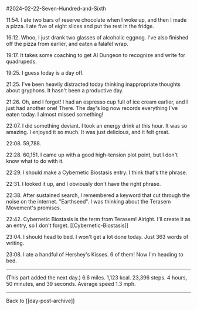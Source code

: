 #2024-02-22-Seven-Hundred-and-Sixth

11:54.  I ate two bars of reserve chocolate when I woke up, and then I made a pizza.  I ate five of eight slices and put the rest in the fridge.

16:12.  Whoo, I just drank two glasses of alcoholic eggnog.  I've also finished off the pizza from earlier, and eaten a falafel wrap.

19:17.  It takes some coaching to get AI Dungeon to recognize and write for quadrupeds.

19:25.  I guess today is a day off.

21:25.  I've been heavily distracted today thinking inappropriate thoughts about gryphons.  It hasn't been a productive day.

21:26.  Oh, and I forgot!  I had an espresso cup full of ice cream earlier, and I just had another one!  There.  The day's log now records everything I've eaten today.  I almost missed something!

22:07.  I did something deviant.  I took an energy drink at this hour.  It was so amazing.  I enjoyed it so much.  It was just delicious, and it felt great.

22:08.  59,788.

22:28.  60,151.  I came up with a good high-tension plot point, but I don't know what to do with it.

22:29.  I should make a Cybernetic Biostasis entry.  I think that's the phrase.

22:31.  I looked it up, and I obviously don't have the right phrase.

22:38.  After sustained search, I remembered a keyword that cut through the noise on the internet.  "Earthseed".  I was thinking about the Terasem Movement's promises.

22:42.  Cybernetic Biostasis is the term from Terasem!  Alright.  I'll create it as an entry, so I don't forget.  [[Cybernetic-Biostasis]]

23:04.  I should head to bed.  I won't get a lot done today.  Just 363 words of writing.

23:08.  I ate a handful of Hershey's Kisses.  6 of them!  Now I'm heading to bed.

---
(This part added the next day.)  6.6 miles.  1,123 kcal.  23,396 steps.  4 hours, 50 minutes, and 39 seconds.  Average speed 1.3 mph.

---
Back to [[day-post-archive]]